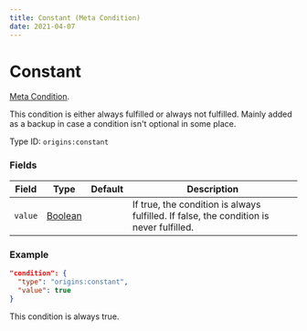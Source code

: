 ```yaml
---
title: Constant (Meta Condition)
date: 2021-04-07
---
```

# Constant

[Meta Condition](../meta_conditions.md).

This condition is either always fulfilled or always not fulfilled. Mainly added as a backup in case a condition isn't optional in some place.

Type ID: `origins:constant`

### Fields

Field  | Type | Default | Description
-------|------|---------|-------------
`value` | [Boolean](../data_types/boolean.md) | | If true, the condition is always fulfilled. If false, the condition is never fulfilled.

### Example

```json
"condition": {
  "type": "origins:constant",
  "value": true
}
```
This condition is always true.
